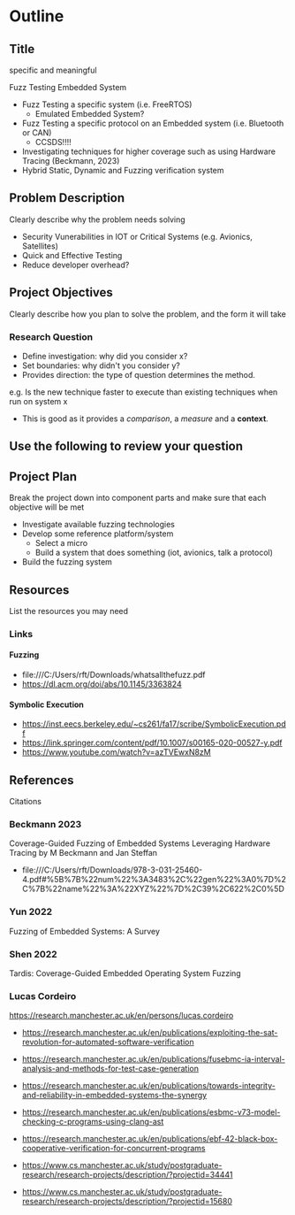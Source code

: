 # Outline
## Title
specific and meaningful

Fuzz Testing Embedded System

- Fuzz Testing a specific system (i.e. FreeRTOS)
    - Emulated Embedded System?
- Fuzz Testing a specific protocol on an Embedded system (i.e. Bluetooth or CAN)
    - CCSDS!!!!
- Investigating techniques for higher coverage such as using Hardware Tracing (Beckmann, 2023)
- Hybrid Static, Dynamic and Fuzzing verification system

## Problem Description
Clearly describe why the problem needs solving

- Security Vunerabilities in IOT or Critical Systems (e.g. Avionics, Satellites)
- Quick and Effective Testing
- Reduce developer overhead?

## Project Objectives
Clearly describe how you plan to solve the problem, and the form it will take

### Research Question
- Define investigation: why did you consider x?
- Set boundaries: why didn't you consider y?
- Provides direction: the type of question determines the method.

e.g. Is the new technique faster to execute than existing techniques when run on system x
- This is good as it provides a _comparison_, a _measure_ and a __context__.

Use the following to review your question
-

## Project Plan
Break the project down into component parts and make sure that each objective will be met

- Investigate available fuzzing technologies
- Develop some reference platform/system
    - Select a micro
    - Build a system that does something (iot, avionics, talk a protocol)
- Build the fuzzing system


## Resources
List the resources you may need

### Links

#### Fuzzing
- file:///C:/Users/rft/Downloads/whatsallthefuzz.pdf
- https://dl.acm.org/doi/abs/10.1145/3363824

#### Symbolic Execution
- https://inst.eecs.berkeley.edu/~cs261/fa17/scribe/SymbolicExecution.pdf
- https://link.springer.com/content/pdf/10.1007/s00165-020-00527-y.pdf
- https://www.youtube.com/watch?v=azTVEwxN8zM





## References
Citations
### Beckmann 2023
Coverage-Guided Fuzzing of Embedded Systems Leveraging Hardware Tracing
by M Beckmann and Jan Steffan
- file:///C:/Users/rft/Downloads/978-3-031-25460-4.pdf#%5B%7B%22num%22%3A3483%2C%22gen%22%3A0%7D%2C%7B%22name%22%3A%22XYZ%22%7D%2C39%2C622%2C0%5D

### Yun 2022
Fuzzing of Embedded Systems: A Survey

### Shen 2022
Tardis: Coverage-Guided Embedded Operating System Fuzzing

### Lucas Cordeiro
https://research.manchester.ac.uk/en/persons/lucas.cordeiro

- https://research.manchester.ac.uk/en/publications/exploiting-the-sat-revolution-for-automated-software-verification
- https://research.manchester.ac.uk/en/publications/fusebmc-ia-interval-analysis-and-methods-for-test-case-generation
- https://research.manchester.ac.uk/en/publications/towards-integrity-and-reliability-in-embedded-systems-the-synergy
- https://research.manchester.ac.uk/en/publications/esbmc-v73-model-checking-c-programs-using-clang-ast
- https://research.manchester.ac.uk/en/publications/ebf-42-black-box-cooperative-verification-for-concurrent-programs

- https://www.cs.manchester.ac.uk/study/postgraduate-research/research-projects/description/?projectid=34441
- https://www.cs.manchester.ac.uk/study/postgraduate-research/research-projects/description/?projectid=15680



